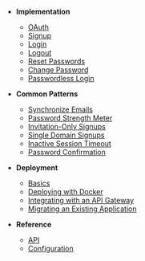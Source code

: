 * **Implementation**
  * [OAuth](guide-implementing_oauth.md)
  * [Signup](guide-implementing_signup.md)
  * [Login](guide-implementing_login.md)
  * [Logout](guide-implementing_logout.md)
  * [Reset Passwords](guide-implementing_forgotten_passwords.md)
  * [Change Password](guide-implementing_change_password.md)
  * [Passwordless Login](guide-implementing_passwordless_logins.md)

* **Common Patterns**
  * [Synchronize Emails](guide-synchronize_emails.md)
  * [Password Strength Meter](guide-displaying_a_password_strength_meter.md)
  * [Invitation-Only Signups](guide-restrict_signups_by_invitation.md)
  * [Single Domain Signups](guide-restrict_signups_by_domain.md)
  * [Inactive Session Timeout](guide-make_sessions_timeout_from_inactivity.md)
  * [Password Confirmation](guide-confirm-password.md)

* **Deployment**
  * [Basics](guide-deployment.md)
  * [Deploying with Docker](guide-deploying_with_docker.md)
  * [Integrating with an API Gateway](guide-integrating_authn_with_an_api_gateway.md)
  * [Migrating an Existing Application](guide-migrating_an_existing_application.md)

* **Reference**
  * [API](api.md)
  * [Configuration](config.md)
